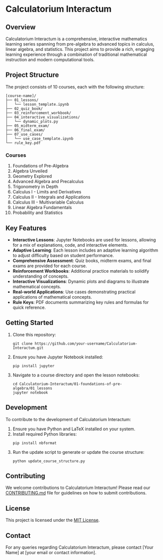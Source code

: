 # Calculatorium Interactum

## Overview

Calculatorium Interactum is a comprehensive, interactive mathematics learning series spanning from pre-algebra to advanced topics in calculus, linear algebra, and statistics. This project aims to provide a rich, engaging learning experience through a combination of traditional mathematical instruction and modern computational tools.

## Project Structure

The project consists of 10 courses, each with the following structure:

```
[course-name]/
├── 01_lessons/
│   └── lesson_template.ipynb
├── 02_quiz_book/
├── 03_reinforcement_workbook/
├── 04_interactive_visualizations/
│   └── dynamic_plots.py
├── 05_midterm_exam/
├── 06_final_exam/
├── 07_use_cases/
│   └── use_case_template.ipynb
└── rule_key.pdf
```

### Courses

1. Foundations of Pre-Algebra
2. Algebra Unveiled
3. Geometry Explored
4. Advanced Algebra and Precalculus
5. Trigonometry in Depth
6. Calculus I - Limits and Derivatives
7. Calculus II - Integrals and Applications
8. Calculus III - Multivariable Calculus
9. Linear Algebra Fundamentals
10. Probability and Statistics

## Key Features

- **Interactive Lessons**: Jupyter Notebooks are used for lessons, allowing for a mix of explanations, code, and interactive elements.
- **Adaptive Learning**: Each lesson includes an adaptive learning algorithm to adjust difficulty based on student performance.
- **Comprehensive Assessment**: Quiz books, midterm exams, and final exams are provided for each course.
- **Reinforcement Workbooks**: Additional practice materials to solidify understanding of concepts.
- **Interactive Visualizations**: Dynamic plots and diagrams to illustrate mathematical concepts.
- **Real-world Applications**: Use cases demonstrating practical applications of mathematical concepts.
- **Rule Keys**: PDF documents summarizing key rules and formulas for quick reference.

## Getting Started

1. Clone this repository:
   ```
   git clone https://github.com/your-username/Calculatorium-Interactum.git
   ```
2. Ensure you have Jupyter Notebook installed:
   ```
   pip install jupyter
   ```
3. Navigate to a course directory and open the lesson notebooks:
   ```
   cd Calculatorium-Interactum/01-foundations-of-pre-algebra/01_lessons
   jupyter notebook
   ```

## Development

To contribute to the development of Calculatorium Interactum:

1. Ensure you have Python and LaTeX installed on your system.
2. Install required Python libraries:
   ```
   pip install nbformat
   ```
3. Run the update script to generate or update the course structure:
   ```
   python update_course_structure.py
   ```

## Contributing

We welcome contributions to Calculatorium Interactum! Please read our [CONTRIBUTING.md](CONTRIBUTING.md) file for guidelines on how to submit contributions.

## License

This project is licensed under the [MIT License](LICENSE).

## Contact

For any queries regarding Calculatorium Interactum, please contact [Your Name] at [your email or contact information].

